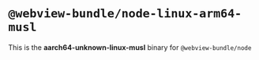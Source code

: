 # `@webview-bundle/node-linux-arm64-musl`

This is the **aarch64-unknown-linux-musl** binary for `@webview-bundle/node`
